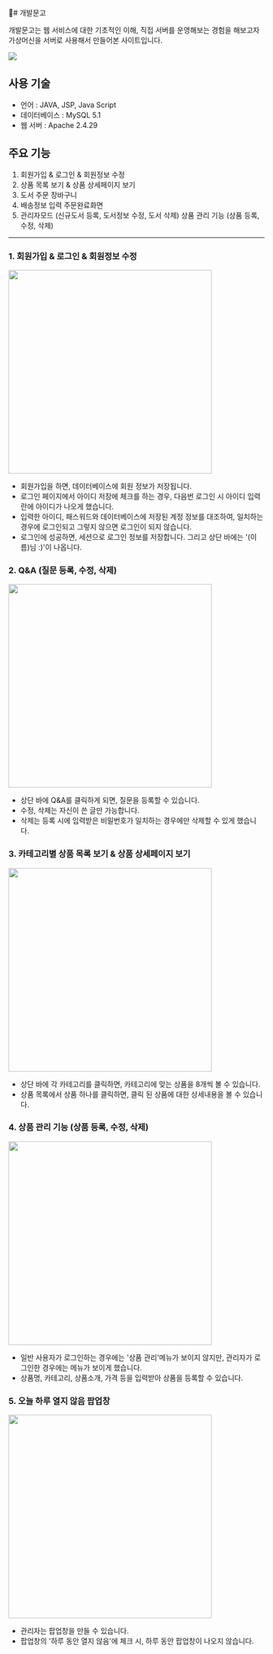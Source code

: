 :closed_book:# 개발문고

개발문고는 웹 서비스에 대한 기초적인 이해, 직접 서버를 운영해보는 경험을 해보고자 가상머신을 서버로 사용해서 만들어본 사이트입니다.  

<img src="https://user-images.githubusercontent.com/86336066/149651823-3c84b8a6-1f87-45d9-99be-612d8aa3c5f6.gif" weight="800"><br>

## 사용 기술
* 언어 : JAVA, JSP, Java Script 
* 데이터베이스 : MySQL 5.1
* 웹 서버 : Apache 2.4.29

## 주요 기능
1. 회원가입 & 로그인 & 회원정보 수정
3. 상품 목록 보기 & 상품 상세페이지 보기
4. 도서 주문 장바구니 
5. 배송정보 입력 주문완료화면
4. 관리자모드 (신규도서 등록, 도서정보 수정, 도서 삭제)      상품 관리 기능 (상품 등록, 수정, 삭제)



---
### 1. 회원가입 & 로그인 & 회원정보 수정

<img src="mmm.gif" height="400"><br>
* 회원가입을 하면, 데이터베이스에 회원 정보가 저장됩니다.
* 로그인 페이지에서 아이디 저장에 체크를 하는 경우, 다음번 로그인 시 아이디 입력란에 아이디가 나오게 했습니다.
* 입력한 아이디, 패스워드와 데이터베이스에 저장된 계정 정보를 대조하여, 일치하는 경우에 로그인되고 그렇지 않으면 로그인이 되지 않습니다.
* 로그인에 성공하면, 세션으로 로그인 정보를 저장합니다. 그리고 상단 바에는 '(이름)님 :)'이 나옵니다.


### 2. Q&A (질문 등록, 수정, 삭제)
<img src="https://mm.gif" height="400"><br>
* 상단 바에 Q&A를 클릭하게 되면, 질문을 등록할 수 있습니다. 
* 수정, 삭제는 자신이 쓴 글만 가능합니다.
* 삭제는 등록 시에 입력받은 비밀번호가 일치하는 경우에만 삭제할 수 있게 했습니다.


### 3. 카테고리별 상품 목록 보기 & 상품 상세페이지 보기
<img src="https://mm.gif" height="400"><br>
* 상단 바에 각 카테고리를 클릭하면, 카테고리에 맞는 상품을 8개씩 볼 수 있습니다.
* 상품 목록에서 상품 하나를 클릭하면, 클릭 된 상품에 대한 상세내용을 볼 수 있습니다.


### 4. 상품 관리 기능 (상품 등록, 수정, 삭제)
<img src="https://mm.gif" height="400"><br>
* 일반 사용자가 로그인하는 경우에는 '상품 관리'메뉴가 보이지 않지만, 관리자가 로그인한 경우에는 메뉴가 보이게 했습니다.
* 상품명, 카테고리, 상품소개, 가격 등을 입력받아 상품을 등록할 수 있습니다.


### 5. 오늘 하루 열지 않음 팝업창
<img src="mm.gif" height="400"><br>
* 관리자는 팝업창을 만들 수 있습니다.
* 팝업창의 '하루 동안 열지 않음'에 체크 시, 하루 동안 팝업창이 나오지 않습니다.
